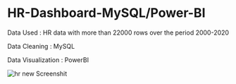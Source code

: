 # HR-Dashboard-MySQL/Power-BI
Data Used : HR data with more than 22000 rows over the period 2000-2020 

Data Cleaning : MySQL 

Data Visualization : PowerBI 

![hr new Screenshit](https://github.com/gopikaarackal/HR-Dashboard---MySQL-Power-BI/assets/87284708/6a158d93-638c-41ef-8599-a7ce1c0653fe)

